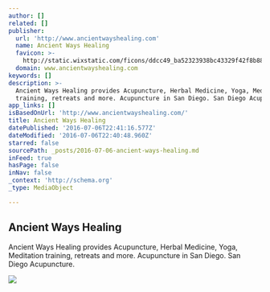 ```yaml
---
author: []
related: []
publisher:
  url: 'http://www.ancientwayshealing.com'
  name: Ancient Ways Healing
  favicon: >-
    http://static.wixstatic.com/ficons/ddcc49_ba52323938bc43329f42f8b8811eedb4_fi.ico
  domain: www.ancientwayshealing.com
keywords: []
description: >-
  Ancient Ways Healing provides Acupuncture, Herbal Medicine, Yoga, Meditation
  training, retreats and more. Acupuncture in San Diego. San Diego Acupuncture.
app_links: []
isBasedOnUrl: 'http://www.ancientwayshealing.com/'
title: Ancient Ways Healing
datePublished: '2016-07-06T22:41:16.577Z'
dateModified: '2016-07-06T22:40:48.960Z'
starred: false
sourcePath: _posts/2016-07-06-ancient-ways-healing.md
inFeed: true
hasPage: false
inNav: false
_context: 'http://schema.org'
_type: MediaObject

---
```

<article style=""><h1>Ancient Ways Healing</h1><p>Ancient Ways Healing provides Acupuncture, Herbal Medicine, Yoga, Meditation training, retreats and more. Acupuncture in San Diego. San Diego Acupuncture.</p><img src="https://static.wixstatic.com/media/ddcc49_348e747f486241d6a49f9ce5c0d573f9.png" /></article>